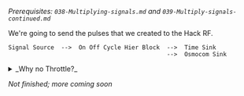 _Prerequisites: `038-Multiplying-signals.md` and `039-Multiply-signals-continued.md`_

We're going to send the pulses that we created to the Hack RF. 

```
Signal Source  -->  On Off Cycle Hier Block  -->  Time Sink 
                                             -->  Osmocom Sink
```

<details><summary>_Why no Throttle?_</summary>
<p>
  
------
  
You always use a Throttle if you're doing a pure simulation (as we were doing before), but you should never use a Throttle if you are working with audio hardware or SDR hardware (as we are doing now).

When working with hardware, the hardware provides the needed throttling to avoid maxing out the CPU. 

When doing a pure simulation, GNU radio will run the blocks as quickly as possible unless it is told to slow down.
  
------
  
</p>
</details>


_Not finished; more coming soon_